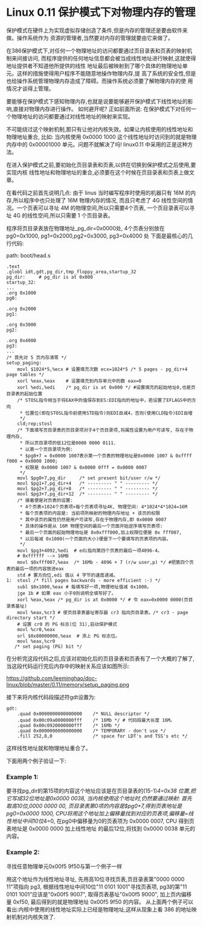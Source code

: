 Linux 0.11 保护模式下对物理内存的管理
================================================================================

保护模式在硬件上为实现虚拟存储创造了条件,但是内存的管理还是要由软件来做。操作系统作为
资源的管理者,当然要对内存的管理就要由它来做了。

在386保护模式下,对任何一个物理地址的访问都要通过页目录表和页表的映射机制来间接访问,
而程序提供的任何地址信息都会被当成线性地址进行映射,这就使得地址提供者不知道他所提供的线性
地址最后被映射到了哪个具体的物理地址单元。这样的措施使得用户程序不能随意地操作物理内存,提
高了系统的安全性,但是也给操作系统管理物理内存造成了障碍。而操作系统必须要了解物理内存的使
用情况才谈得上管理。

要能够在保护模式下感知物理内存,也就是说要能够避开保护模式下线性地址的影响,直接对物理内存进行操作。
如何避开呢?
正如前面所说: 在保护模式下对任何一个物理地址的访问都要通过对线性地址的映射来实现。

不可能绕过这个映射机制,那只有让他对内核失效。如果让内核使用的线性地址和物理地址重合,
比如: 当内核使用 0x0000 1000 这个线性地址时访问到的就是物理内存中的 0x00001000 单元。问题不就解决了吗!
linux0.11 中采用的正是这种方法。

在进入保护模式之前,要初始化页目录表和页表,以供在切换到保护模式之后使用,要实现内核
线性地址和物理地址的重合,必须要在这个时候在页目录表和页表上做文章。

在看代码之前首先说明几点:
由于 linus 当时编写程序时使用的机器只有 16M 的内存,所以程序中也只处理了 16M 物理内存的情况,
而且只考虑了 4G 线性空间的情况。一个页表可以寻址 4M 的物理空间,所以只需要4个页表,
一个页目录表可以寻址 4G 的线性空间,所以只需要 1 个页目录表。

程序将页目录表放在物理地址_pg_dir=0x0000处, 4个页表分别放在
 pg0=0x1000, pg1=0x2000,pg2=0x3000, pg3=0x4000 处
下面是最核心的几行代码:

path: boot/head.s

```
.text
.globl idt,gdt,pg_dir,tmp_floppy_area,startup_32
pg_dir:     # pg_dir is at 0x000
startup_32:
...
.org 0x1000
pg0:

.org 0x2000
pg1:

.org 0x3000
pg2:

.org 0x4000
pg3:
...
/* 首先对 5 页内存清零 */
setup_paging:
    movl $1024*5,%ecx # 设置填充次数 ecx=1024*5 /* 5 pages - pg_dir+4 page tables */
    xorl %eax,%eax    # 设置填充到内存单元中的数 eax=0
    xorl %edi,%edi    /* pg_dir is at 0x000 */ #设置填充的起始地址0,也是页目录表的起始位置
    /* STOSL指令相当于将EAX中的值保存到ES:EDI指向的地址中，若设置了EFLAGS中的方向
     * 位置位(即在STOSL指令前使用STD指令)则EDI自减4，否则(使用CLD指令)EDI自增
     */
    cld;rep;stosl
    /* 下面填写页目录表的页目录项对于4个页目录项,将属性设置为用户可读写, 存在于物理内存,
     * 所以页目录项的低12位是0000 0000 0111.
     * 以第一个页目录项为例:
     * $pg0+7 = 0x0000 1007表示第一个页表的物理地址是0x0000 1007 & 0xffff f000 = 0x0000 1000;
     * 权限是 0x0000 1007 & 0x0000 0fff = 0x0000 0007
     */
    movl $pg0+7,pg_dir     /* set present bit/user r/w */
    movl $pg1+7,pg_dir+4   /* --------- " " --------- */
    movl $pg2+7,pg_dir+8   /* --------- " " --------- */
    movl $pg3+7,pg_dir+12  /* --------- " " --------- */
    /* 接着便是对页表的设置:
     * 4个页表×1024个页表项×每个页表项寻址4K, 物理空间: 4*1024*4*1024=16M
     * 每个页表项的内容是: 当前项所映射的物理内存地址 + 该页的权限
     * 其中该页的属性仍然是用户可读写,存在于物理内存,即 0x0000 0007
     * 具体的操作是从 16M 物理空间的最后一个页面开始逆序填写页表项:
     * 最后一个页面的起始物理地址是 0x0xfff000,加上权限位便是 0x fff007,
     * 以后每减 0x1000(一个页面的大小)便是下一个要填写的页表项的内容。
     */
    movl $pg3+4092,%edi  # edi指向第四个页表的最后一项4096-4。
    # 0xffffff --> 16MB
    movl $0xfff007,%eax  /* 16Mb - 4096 + 7 (r/w user,p) */ #把第四个页表的最后一项的内容放进eax
    std # 置方向位,edi 值以 4 字节的速度递减。
1:  stosl /* fill pages backwards - more efficient :-) */
    subl $0x1000,%eax # 每填写好一项,物理地址值减 0x1000。
    jge 1b # 如果 eax 小于0则说明全填写好了。
    xorl %eax,%eax /* pg_dir is at 0x0000 */ # 令 eax=0x0000 0000(页目录表基址)
    movl %eax,%cr3 # 使页目录表基址寄存器 cr3 指向页目录表。/* cr3 - page directory start */
    # 设置 cr0 的 PG 标志(位 31),启动保护模式
    movl %cr0,%eax
    orl $0x80000000,%eax  # 添上 PG 标志位。
    movl %eax,%cr0
   /* set paging (PG) bit */
```

在分析完这段代码之后,应该对初始化后的页目录表和页表有了一个大概的了解了,
当这段代码运行完后内存中的映射关系应该如图所示:

https://github.com/leeminghao/doc-linux/blob/master/0.11/memory/setup_paging.png

接下来将内核代码段描述符gdt设置为:

```
gdt:
    .quad 0x0000000000000000    /* NULL descriptor */
    .quad 0x00c09a0000000fff    /* 16Mb */ # 代码段最大长度 16M。
    .quad 0x00c0920000000fff    /* 16Mb */
    .quad 0x0000000000000000    /* TEMPORARY - don't use */
    .fill 252,8,0               /* space for LDT's and TSS's etc */
```
这样线性地址就和物理地址重合了。

下面用两个例子验证一下:

### Example 1:

要寻找pg_dir的第15项的内容这个地址应该是在页目录表的(15-1)*4=0x38 位置,把它写成32位地址是0x0000 0038,
当内核使用这个地址时,仍然要通过映射:
首先取高10位,0000 0000 00, 页目录表第0项的内容是$pg0+7,得到页表地址是pg0=0x0000 1000,
CPU将用这个地址加上偏移量找到对应的页表项,偏移量=线性地址中间10位*4=0,
在pg0中偏移量为0的页表项为 0x0000 0007, CPU 得到页表地址是 0x0000 0000 加上线性地址
的最后12位,将找到 0x0000 0038 单元的内容。

### Example 2:

寻找任意物理单元0x00f5 9f50与第一个例子一样

用这个地址作为线性地址寻址, 先用高10位寻找页表,页目录表第"0000 0000 11"项指向 pg3,
根据线性地址中间10位"11 0101 1001"寻找页表项, pg3的第"11 0101 1001"应该是"0x00f5 9007",
取得页表基址"0x00f5 9000", 加上页内偏移量 0xf50, 最后得到的就是物理地址 0x00f5 9f50 的内容。
从上面两个例子可以看出:内核中使用的线性地址实际上已经是物理地址,这样从现象上看 386 的地址映射机制对内核失效了.
